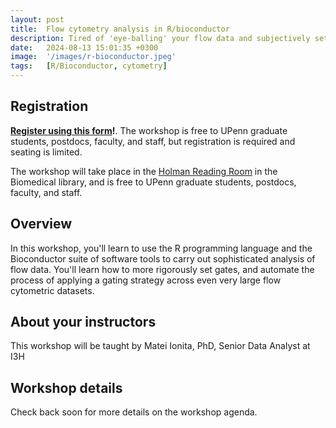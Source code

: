 ```yaml
---
layout: post
title:  Flow cytometry analysis in R/bioconductor
description: Tired of 'eye-balling' your flow data and subjectively setting gating strategies?  In this workshop you'll learn to use rigorous statistical methods analyze your flow data in a way that is transparent and reproducible.
date:   2024-08-13 15:01:35 +0300
image:  '/images/r-bioconductor.jpeg'
tags:   [R/Bioconductor, cytometry]
---
```


## Registration

**[Register using this form](https://forms.gle/txR2xq7gvGbGjmCD9)!**.  The workshop is free to UPenn graduate students, postdocs, faculty, and staff, but registration is required and seating is limited.

The workshop will take place in the [Holman Reading Room](https://www.library.upenn.edu/holman) in the Biomedical library, and is free to UPenn graduate students, postdocs, faculty, and staff.

## Overview

In this workshop, you'll learn to use the R programming language and the Bioconductor suite of software tools to carry out sophisticated analysis of flow data.  You'll learn how to more rigorously set gates, and automate the process of applying a gating strategy across even very large flow cytometric datasets.

## About your instructors

This workshop will be taught by Matei Ionita, PhD, Senior Data Analyst at I3H

## Workshop details

Check back soon for more details on the workshop agenda.